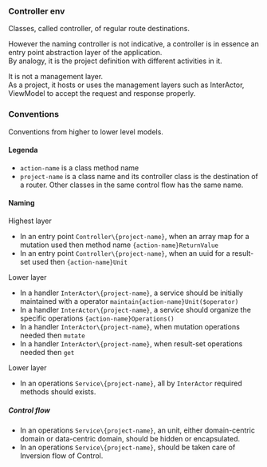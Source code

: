 ### Controller env

Classes, called controller, of regular route destinations.

However the naming controller is not indicative, 
a controller is in essence an entry point abstraction layer of the application.  
By analogy, it is the project definition with different activities in it.

It is not a management layer.  
As a project, it hosts or uses the management layers such as InterActor, ViewModel 
to accept the request and response properly.

### Conventions
Conventions from higher to lower level models.
#### Legenda  
+ `action-name` is a class method name
+ `project-name` is a class name and its controller class is the destination of a router. 
Other classes in the same control flow has the same name.
 

#### Naming
Highest layer  
+ In an entry point `Controller\{project-name}`, when an array map for a mutation used then method name `{action-name}ReturnValue`  
+ In an entry point `Controller\{project-name}`, when an uuid for a result-set used then `{action-name}Unit`  

Lower layer  
+ In a handler `InterActor\{project-name}`, a service should be initially maintained with a operator `maintain{action-name}Unit($operator)`
+ In a handler `InterActor\{project-name}`, a service should organize the specific operations `{action-name}Operations()`
+ In a handler `InterActor\{project-name}`, when mutation operations needed then `mutate`
+ In a handler `InterActor\{project-name}`, when result-set operations needed then `get`

Lower layer  
+ In an operations `Service\{project-name}`, all by `InterActor` required methods should exists.

##### Control flow 
+ In an operations `Service\{project-name}`, an unit, either domain-centric domain or data-centric domain, should be hidden or encapsulated. 
+ In an operations `Service\{project-name}`, should be taken care of Inversion flow of Control.



